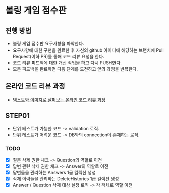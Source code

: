 # 볼링 게임 점수판
## 진행 방법
* 볼링 게임 점수판 요구사항을 파악한다.
* 요구사항에 대한 구현을 완료한 후 자신의 github 아이디에 해당하는 브랜치에 Pull Request(이하 PR)를 통해 코드 리뷰 요청을 한다.
* 코드 리뷰 피드백에 대한 개선 작업을 하고 다시 PUSH한다.
* 모든 피드백을 완료하면 다음 단계를 도전하고 앞의 과정을 반복한다.

## 온라인 코드 리뷰 과정
* [텍스트와 이미지로 살펴보는 온라인 코드 리뷰 과정](https://github.com/next-step/nextstep-docs/tree/master/codereview)

## STEP01 
 - 단위 테스트가 가능한 코드 -> validation 로직.
 - 단위 테스트가 어려운 코드 -> DB와의 connection이 존재하는 로직.
### TODO
 - [x] 질문 삭제 권한 체크 -> Question의 역할로 이전
 - [x] 답변 관련 삭제 권한 체크 -> Answer의 역할로 이전
 - [x] 답변들을 관리하는 Answers 1급 컬렉션 생성
 - [x] 삭제 이력들을 관리하는 DeleteHistories 1급 컬렉션 생성
 - [x] Answer / Question 삭제 대상 설정 로직 -> 각 객체로 역할 이전
